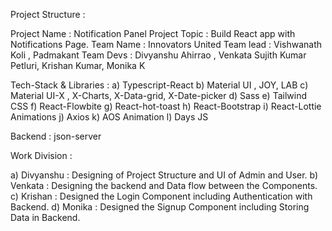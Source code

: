 Project Structure : 

Project Name : Notification Panel
Project Topic : Build React app with Notifications Page.
Team Name : Innovators United
Team lead : Vishwanath Koli , Padmakant
Team Devs : Divyanshu Ahirrao , Venkata Sujith Kumar Petluri, Krishan Kumar, Monika K

Tech-Stack & Libraries : 
   a) Typescript-React
   b) Material UI , JOY, LAB
   c) Material UI-X , X-Charts, X-Data-grid, X-Date-picker
   d) Sass
   e) Tailwind CSS
   f) React-Flowbite
   g) React-hot-toast
   h) React-Bootstrap
   i) React-Lottie Animations
   j) Axios 
   k) AOS Animation
   l) Days JS 
   
Backend : json-server   

Work Division : 

   a) Divyanshu : Designing of Project Structure and UI of Admin and User.
   b) Venkata : Designing the backend and Data flow between the Components.
   c) Krishan : Designed the Login Component including Authentication with Backend.
   d) Monika : Designed the Signup Component including Storing Data in Backend.

